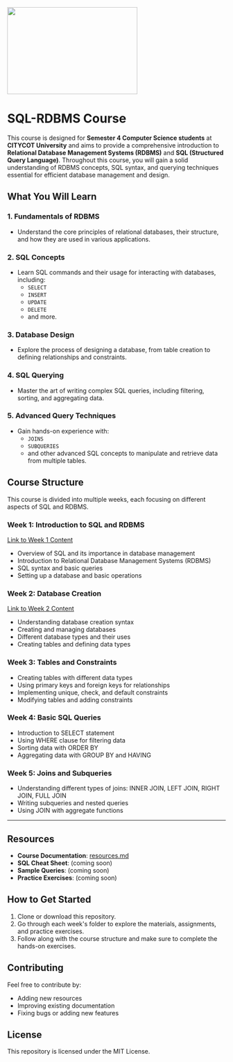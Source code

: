 


<img src="https://github.com/user-attachments/assets/874f49ae-9bfe-47f5-bf29-d75cd942b4d6" width="300" height="200" />



# SQL-RDBMS Course

This course is designed for **Semester 4 Computer Science students** at **CITYCOT University** and aims to provide a comprehensive introduction to **Relational Database Management Systems (RDBMS)** and **SQL (Structured Query Language)**. Throughout this course, you will gain a solid understanding of RDBMS concepts, SQL syntax, and querying techniques essential for efficient database management and design.

## What You Will Learn

### 1. **Fundamentals of RDBMS**
   - Understand the core principles of relational databases, their structure, and how they are used in various applications.

### 2. **SQL Concepts**
   - Learn SQL commands and their usage for interacting with databases, including:
     - `SELECT`
     - `INSERT`
     - `UPDATE`
     - `DELETE`
     - and more.

### 3. **Database Design**
   - Explore the process of designing a database, from table creation to defining relationships and constraints.

### 4. **SQL Querying**
   - Master the art of writing complex SQL queries, including filtering, sorting, and aggregating data.

### 5. **Advanced Query Techniques**
   - Gain hands-on experience with:
     - `JOINS`
     - `SUBQUERIES`
     - and other advanced SQL concepts to manipulate and retrieve data from multiple tables.



## Course Structure

This course is divided into multiple weeks, each focusing on different aspects of SQL and RDBMS.

### Week 1: **Introduction to SQL and RDBMS**  
[Link to Week 1 Content](https://github.com/iamismaill/SQL-RDBMS-Course/blob/main/Week-1_Introduction%20%20/Readme.md)

- Overview of SQL and its importance in database management
- Introduction to Relational Database Management Systems (RDBMS)
- SQL syntax and basic queries
- Setting up a database and basic operations

### Week 2: **Database Creation**  
[Link to Week 2 Content](https://github.com/iamismaill/SQL-RDBMS-Course/tree/main/Week-2_Database-Creation)

- Understanding database creation syntax
- Creating and managing databases
- Different database types and their uses
- Creating tables and defining data types


### Week 3: **Tables and Constraints**
- Creating tables with different data types
- Using primary keys and foreign keys for relationships
- Implementing unique, check, and default constraints
- Modifying tables and adding constraints

### Week 4: **Basic SQL Queries**
- Introduction to SELECT statement
- Using WHERE clause for filtering data
- Sorting data with ORDER BY
- Aggregating data with GROUP BY and HAVING

### Week 5: **Joins and Subqueries**
- Understanding different types of joins: INNER JOIN, LEFT JOIN, RIGHT JOIN, FULL JOIN
- Writing subqueries and nested queries
- Using JOIN with aggregate functions

---

## Resources

- **Course Documentation**: [resources.md](./resources.md)
- **SQL Cheat Sheet**: (coming soon)
- **Sample Queries**: (coming soon)
- **Practice Exercises**: (coming soon)

## How to Get Started

1. Clone or download this repository.
2. Go through each week's folder to explore the materials, assignments, and practice exercises.
3. Follow along with the course structure and make sure to complete the hands-on exercises.

## Contributing

Feel free to contribute by:
- Adding new resources
- Improving existing documentation
- Fixing bugs or adding new features

## License

This repository is licensed under the MIT License.
